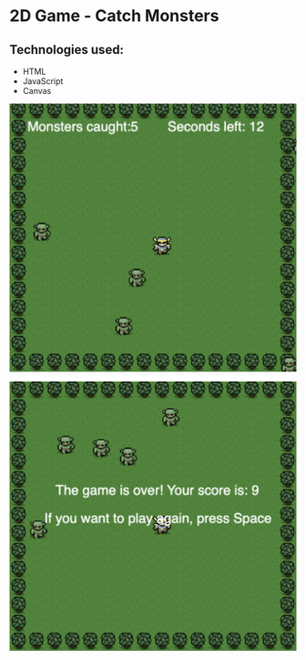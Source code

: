# 2D Game - Catch Monsters

## Technologies used:

- HTML
- JavaScript
- Canvas

![](screenshots/Screenshot_1.png)

![](screenshots/Screenshot_2.png)
